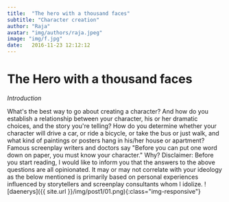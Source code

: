 ```yaml
---
title:  "The hero with a thousand faces"
subtitle: "Character creation"
author: "Raja"
avatar: "img/authors/raja.jpeg"
image: "img/f.jpg"
date:   2016-11-23 12:12:12
---
```


# The Hero with a thousand faces
_Introduction_

What's the best way to go about creating a character? And how do you establish a relationship between your character, his or her dramatic choices, and the story you're telling? How do you determine whether your character will drive a car, or ride a bicycle, or take the bus or just walk, and what kind of paintings or posters hang in his/her house or apartment? Famous screenplay writers and doctors say "Before you can put one word down on paper, you must know your character." Why? Disclaimer: Before you start reading, I would like to inform you that the answers to the above questions are all opinionated. It may or may not correlate with your ideology as the below mentioned is primarily based on personal experiences influenced by storytellers and screenplay consultants whom I idolize.
![daenerys]({{ site.url }}/img/post1/01.png){:class="img-responsive"}

